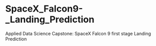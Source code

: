 # SpaceX_Falcon9-_Landing_Prediction
Applied Data Science Capstone: SpaceX Falcon 9 first stage Landing Prediction
